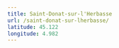 ```yaml
---
title: Saint-Donat-sur-l'Herbasse
url: /saint-donat-sur-lherbasse/
latitude: 45.122
longitude: 4.982
---
```

